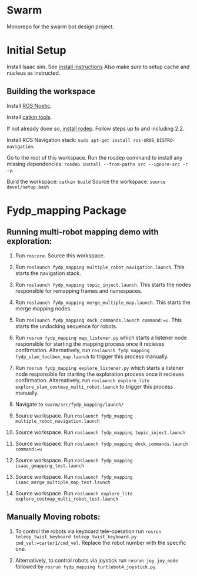# Swarm
Monorepo for the swarm bot design project.


# Initial Setup

Install Isaac sim. See [install instructions](https://docs.omniverse.nvidia.com/app_isaacsim/app_isaacsim/install_basic.html)
Also make sure to setup cache and nucleus as instructed.

## Building the workspace
Install [ROS Noetic](http://wiki.ros.org/noetic/Installation/Ubuntu). 

Install [catkin tools](https://catkin-tools.readthedocs.io/en/latest/installing.html).

If not already done so, [install rodep](http://wiki.ros.org/rosdep). Follow steps up to and including 2.2.

Install ROS Navigation stack: `sudo apt-get install ros-$ROS_DISTRO-navigation`.

Go to the root of this workspace. Run the rosdep command to install any missing dependencies: `rosdep install --from-paths src --ignore-src -r -y`.

Build the workspace: `catkin build`
Source the workspace: `source devel/setup.bash`


# Fydp_mapping Package

## Running multi-robot mapping demo with exploration:

1. Run `roscore`. Source this workspace.
   
2. Run `roslaunch fydp_mapping multiple_robot_navigation.launch`. This starts the navigation stack.
   
3. Run `roslaunch fydp_mapping topic_inject.launch`. This starts the nodes responsible for remapping frames and namespaces.

4. Run `roslaunch fydp_mapping merge_multiple_map.launch`. This starts the merge mapping nodes.

5. Run `roslaunch fydp_mapping dock_commands.launch command:=u`. This starts the undocking sequence for robots.

6. Run `rosrun fydp_mapping map_listener.py` which starts a listener node responsible for starting the mapping process once it recieves confirmation. Alternatively, run `roslaunch fydp_mapping fydp_slam_toolbox_map.launch` to trigger this process manually.
   
7. Run `rosrun fydp_mapping explore_listener.py` which starts a listener node responsible for starting the exploration process once it recieves confirmation. Alternatively, run `roslaunch explore_lite explore_slam_costmap_multi_robot.launch` to trigger this process manually.
   
8. Navigate to `swarm/src/fydp_mapping/launch/`

9.  Source workspace. Run `roslaunch fydp_mapping multiple_robot_navigation.launch`

10. Source workspace. Run `roslaunch fydp_mapping topic_inject.launch`

11. Source workspace. Run `roslaunch fydp_mapping dock_commands.launch command:=u`

12. Source workspace. Run `roslaunch fydp_mapping isaac_gmapping_test.launch`

13. Source workspace. Run `roslaunch fydp_mapping isaac_merge_multiple_map_test.launch`

14. Source workspace. Run `roslaunch explore_lite explore_costmap_multi_robot_test.launch`


## Manually Moving robots:

1. To control the robots via keyboard tele-operation run `rosrun teleop_twist_keyboard teleop_twist_keyboard.py cmd_vel:=carter1/cmd_vel`. Replace the robot number with the specific one.

2. Alternatively, to control robots via joystick run `rosrun joy joy_node` followed by `rosrun fydp_mapping turtlebot4_joystick.py`.



